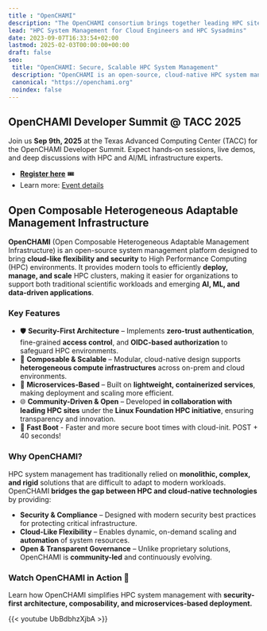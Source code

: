 ```yaml
---
title : "OpenCHAMI"
description: "The OpenCHAMI consortium brings together leading HPC sites, research institutions, and cloud infrastructure experts to modernize HPC system management. Our goal is to create a modular, scalable, and secure management framework that supports HPC operators, sysadmins, and cloud engineers at all scales. OpenCHAMI adopts proven cloud-native approaches to improve security, flexibility, and automation in high-performance computing."
lead: "HPC System Management for Cloud Engineers and HPC Sysadmins"
date: 2023-09-07T16:33:54+02:00
lastmod: 2025-02-03T00:00:00+00:00
draft: false
seo:
 title: "OpenCHAMI: Secure, Scalable HPC System Management"
 description: "OpenCHAMI is an open-source, cloud-native HPC system management platform designed to enhance security, scalability, and flexibility in high-performance computing environments."
 canonical: "https://openchami.org"
 noindex: false
---
```

## OpenCHAMI Developer Summit @ TACC 2025

Join us **Sep 9th, 2025** at the Texas Advanced Computing Center (TACC) for the OpenCHAMI Developer Summit. Expect hands‑on sessions, live demos, and deep discussions with HPC and AI/ML infrastructure experts.

- **[Register here](https://www.eventbrite.com/e/1384590971869)** 🎟️
- Learn more: [Event details](/events/2025/openchami-developer-summit-@-tacc-2025/)


## Open Composable Heterogeneous Adaptable Management Infrastructure

**OpenCHAMI** (Open Composable Heterogeneous Adaptable Management Infrastructure) is an open-source system management platform designed to bring **cloud-like flexibility and security** to High Performance Computing (HPC) environments. It provides modern tools to efficiently **deploy, manage, and scale** HPC clusters, making it easier for organizations to support both traditional scientific workloads and emerging **AI, ML, and data-driven applications**.

### **Key Features**

- 🛡 **Security-First Architecture** – Implements **zero-trust authentication**, fine-grained **access control**, and **OIDC-based authorization** to safeguard HPC environments.
- 🧩 **Composable & Scalable** – Modular, cloud-native design supports **heterogeneous compute infrastructures** across on-prem and cloud environments.
- 🔧 **Microservices-Based** – Built on **lightweight, containerized services**, making deployment and scaling more efficient.
- 🌐 **Community-Driven & Open** – Developed **in collaboration with leading HPC sites** under the **Linux Foundation HPC initiative**, ensuring transparency and innovation.
- 🚀 **Fast Boot** - Faster and more secure boot times with cloud-init.  POST + 40 seconds!


### **Why OpenCHAMI?**

HPC system management has traditionally relied on **monolithic, complex, and rigid** solutions that are difficult to adapt to modern workloads. OpenCHAMI **bridges the gap between HPC and cloud-native technologies** by providing:

- **Security & Compliance** – Designed with modern security best practices for protecting critical infrastructure.
- **Cloud-Like Flexibility** – Enables dynamic, on-demand scaling and **automation** of system resources.
- **Open & Transparent Governance** – Unlike proprietary solutions, OpenCHAMI is **community-led** and continuously evolving.

### **Watch OpenCHAMI in Action** 🎥
Learn how OpenCHAMI simplifies HPC system management with **security-first architecture, composability, and microservices-based deployment.**

{{< youtube UbBdbhzXjbA >}}
